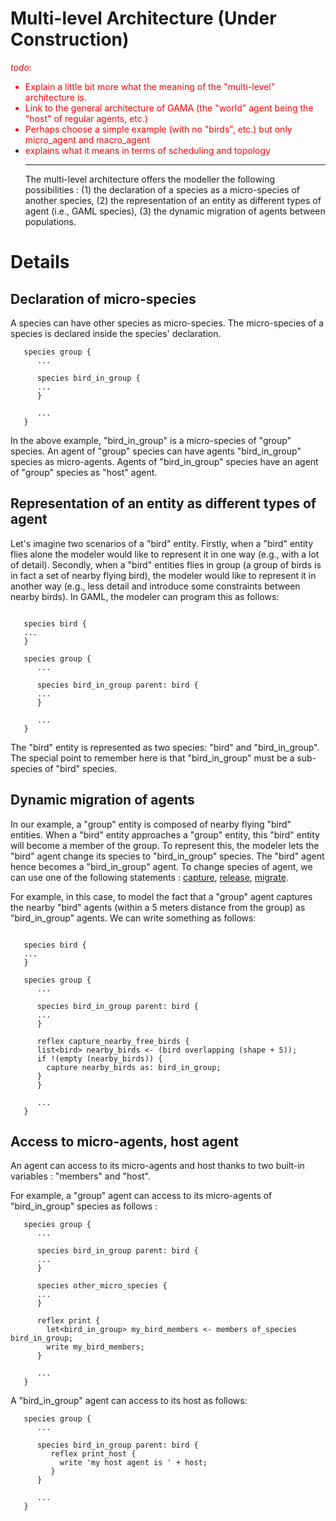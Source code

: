 # Multi-level Architecture (Under Construction)
<font color='red'><i>todo</i>:<br>
<ul><li>Explain a little bit more what the meaning of the "multi-level" architecture is.<br>
</li><li>Link to the general architecture of GAMA (the "world" agent being the "host" of regular agents, etc.)<br>
</li><li>Perhaps choose a simple example (with no "birds", etc.) but only micro_agent and macro_agent<br>
</li><li>explains what it means in terms of scheduling and topology<br>
</font>
<hr />
The multi-level architecture offers the modeller the following possibilities : (1) the declaration of a species as a micro-species of another species, (2) the representation of an entity as different types of agent (i.e., GAML species), (3) the dynamic migration of agents between populations.</li></ul>



# Details
## Declaration of micro-species
A species can have other species as micro-species. The micro-species of a species is declared inside the species' declaration.

```
   species group {
      ...
 
      species bird_in_group {
      ...
      }

      ...
   }
```

In the above example, "bird\_in\_group" is a micro-species of "group" species. An agent of "group" species can have agents "bird\_in\_group" species as micro-agents. Agents of "bird\_in\_group" species have an agent of "group" species as "host" agent.

## Representation of an entity as different types of agent
Let's imagine two scenarios of a "bird" entity. Firstly, when a "bird" entity flies alone the modeler would like to represent it in one way (e.g., with a lot of detail). Secondly, when a "bird" entities flies in group (a group of birds is in fact a set of nearby flying bird), the modeler would like to represent it in another way (e.g., less detail and introduce some constraints between nearby birds). In GAML, the modeler can program this as follows:

```

   species bird {
   ...
   }

   species group {
      ...
 
      species bird_in_group parent: bird {
      ...
      }

      ...
   }
```

The "bird" entity is represented as two species: "bird" and "bird\_in\_group". The special point to remember here is that "bird\_in\_group" must be a sub-species of "bird" species.

## Dynamic migration of agents
In our example, a "group" entity is composed of nearby flying "bird" entities. When a "bird" entity approaches a "group" entity, this "bird" entity will become a member of the group. To represent this, the modeler lets the "bird" agent change its species to "bird\_in\_group" species. The "bird" agent hence becomes a "bird\_in\_group" agent. To change species of agent, we can use one of the following statements : [capture](G__Statements), [release](G__Statements), [migrate](G__Statements).

For example, in this case, to model the fact that a "group" agent captures the nearby "bird" agents (within a 5 meters distance from the group) as "bird\_in\_group" agents. We can write something as follows:

```

   species bird {
   ...
   }

   species group {
      ...
 
      species bird_in_group parent: bird {
      ...
      }

      reflex capture_nearby_free_birds {
	  list<bird> nearby_birds <- (bird overlapping (shape + 5));
	  if !(empty (nearby_birds)) {
	    capture nearby_birds as: bird_in_group;
	  }
      }

      ...
   }
```




## Access to micro-agents, host agent
An agent can access to its micro-agents and host thanks to two built-in variables : "members" and "host".

For example, a "group" agent can access to its micro-agents of "bird\_in\_group" species as follows :

```
   species group {
      ...
 
      species bird_in_group parent: bird {
      ...
      }

      species other_micro_species {
      ...
      }

      reflex print {
        let<bird_in_group> my_bird_members <- members of_species bird_in_group;
        write my_bird_members;
      }

      ...
   }
```

A "bird\_in\_group" agent can access to its host as follows:
```
   species group {
      ...
 
      species bird_in_group parent: bird {
         reflex print_host {
           write 'my host agent is ' + host;
         }
      }

      ...
   }
```